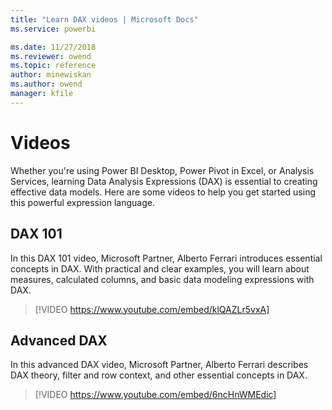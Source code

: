 ```yaml
---
title: "Learn DAX videos | Microsoft Docs"
ms.service: powerbi 

ms.date: 11/27/2018
ms.reviewer: owend
ms.topic: reference
author: minewiskan
ms.author: owend
manager: kfile
---
```

# Videos

Whether you're using Power BI Desktop, Power Pivot in Excel, or Analysis Services, learning Data Analysis Expressions (DAX) is essential to creating effective data models. Here are some videos to help you get started using this powerful expression language.  

## DAX 101  
In this DAX 101 video, Microsoft Partner, Alberto Ferrari introduces essential concepts in DAX. With practical and clear examples, you will learn about measures, calculated columns, and basic data modeling expressions with DAX.    

> [!VIDEO https://www.youtube.com/embed/klQAZLr5vxA]

## Advanced DAX  
In this advanced DAX video, Microsoft Partner, Alberto Ferrari describes DAX theory, filter and row context, and other essential concepts in DAX.     

> [!VIDEO https://www.youtube.com/embed/6ncHnWMEdic]


  
